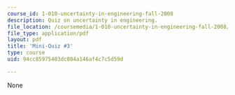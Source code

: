 ```yaml
---
course_id: 1-010-uncertainty-in-engineering-fall-2008
description: Quiz on uncertainty in engineering.
file_location: /coursemedia/1-010-uncertainty-in-engineering-fall-2008/94cc85975403dc084a146af4c7c5d59d_mini_quiz_3.pdf
file_type: application/pdf
layout: pdf
title: 'Mini-Quiz #3'
type: course
uid: 94cc85975403dc084a146af4c7c5d59d

---
```

None